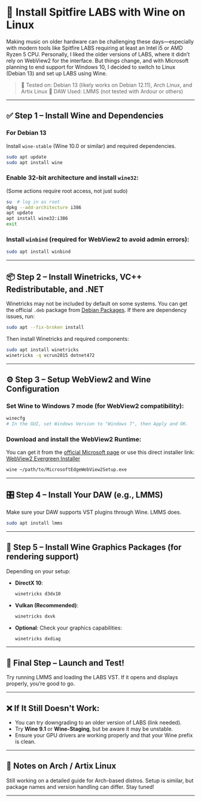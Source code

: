 # 🎹 Install Spitfire LABS with Wine on Linux

Making music on older hardware can be challenging these days—especially with modern tools like Spitfire LABS requiring at least an Intel i5 or AMD Ryzen 5 CPU. Personally, I liked the older versions of LABS, where it didn’t rely on WebView2 for the interface. But things change, and with Microsoft planning to end support for Windows 10, I decided to switch to Linux (Debian 13) and set up LABS using Wine.

> 📝 Tested on: Debian 13 (likely works on Debian 12.11), Arch Linux, and Artix Linux
> 🧪 DAW Used: LMMS (not tested with Ardour or others)

---

## ✅ Step 1 – Install Wine and Dependencies

### For Debian 13

Install `wine-stable` (Wine 10.0 or similar) and required dependencies.

```bash
sudo apt update
sudo apt install wine
```

### Enable 32-bit architecture and install `wine32`:

(Some actions require root access, not just sudo)

```bash
su  # log in as root
dpkg --add-architecture i386
apt update
apt install wine32:i386
exit
```

### Install `winbind` (required for WebView2 to avoid admin errors):

```bash
sudo apt install winbind
```

---

## 📦 Step 2 – Install Winetricks, VC++ Redistributable, and .NET

Winetricks may not be included by default on some systems. You can get the official `.deb` package from [Debian Packages](https://packages.debian.org/trixie/winetricks). If there are dependency issues, run:

```bash
sudo apt --fix-broken install
```

Then install Winetricks and required components:

```bash
sudo apt install winetricks
winetricks -q vcrun2015 dotnet472
```

---

## ⚙️ Step 3 – Setup WebView2 and Wine Configuration

### Set Wine to Windows 7 mode (for WebView2 compatibility):

```bash
winecfg
# In the GUI, set Windows Version to "Windows 7", then Apply and OK.
```

### Download and install the WebView2 Runtime:

You can get it from the [official Microsoft page](https://developer.microsoft.com/en-us/microsoft-edge/webview2) or use this direct installer link:
[WebView2 Evergreen Installer](https://go.microsoft.com/fwlink/p/?LinkId=2124703)

```bash
wine ~/path/to/MicrosoftEdgeWebView2Setup.exe
```

---

## 🎛️ Step 4 – Install Your DAW (e.g., LMMS)

Make sure your DAW supports VST plugins through Wine. LMMS does.

```bash
sudo apt install lmms
```

---

## 🎨 Step 5 – Install Wine Graphics Packages (for rendering support)

Depending on your setup:

* **DirectX 10**:

  ```bash
  winetricks d3dx10
  ```

* **Vulkan (Recommended)**:

  ```bash
  winetricks dxvk
  ```

* **Optional**: Check your graphics capabilities:

  ```bash
  winetricks dxdiag
  ```

---

## 🧪 Final Step – Launch and Test!

Try running LMMS and loading the LABS VST. If it opens and displays properly, you’re good to go.

---

## ❌ If It Still Doesn't Work:

* You can try downgrading to an older version of LABS (link needed).
* Try **Wine 9.1** or **Wine-Staging**, but be aware it may be unstable.
* Ensure your GPU drivers are working properly and that your Wine prefix is clean.

---

## 🔄 Notes on Arch / Artix Linux

Still working on a detailed guide for Arch-based distros. Setup is similar, but package names and version handling can differ. Stay tuned!

---
